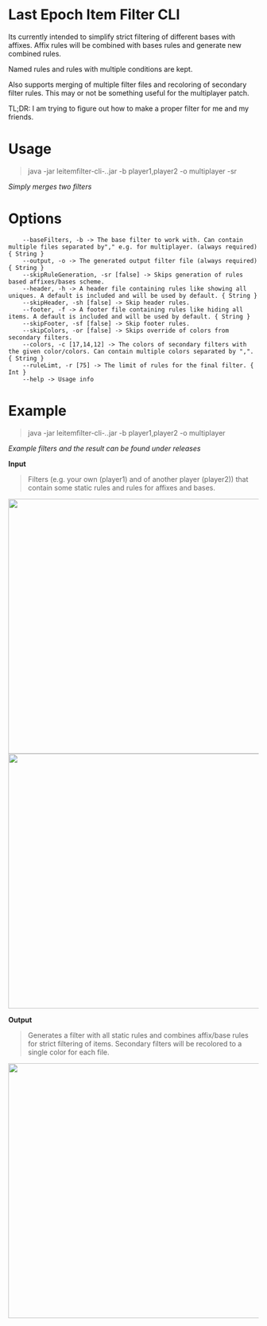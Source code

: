 # Last Epoch Item Filter CLI

Its currently intended to simplify strict filtering of different bases with affixes.
Affix rules will be combined with bases rules and generate new combined rules.

Named rules and rules with multiple conditions are kept.

Also supports merging of multiple filter files and recoloring of secondary filter rules.
This may or not be something useful for the multiplayer patch.

TL;DR: I am trying to figure out how to make a proper filter for me and my friends.

# Usage

> java -jar leitemfilter-cli-*.*.jar -b player1,player2 -o multiplayer -sr

*Simply merges two filters*


# Options
```
    --baseFilters, -b -> The base filter to work with. Can contain multiple files separated by"," e.g. for multiplayer. (always required) { String }
    --output, -o -> The generated output filter file (always required) { String }
    --skipRuleGeneration, -sr [false] -> Skips generation of rules based affixes/bases scheme.
    --header, -h -> A header file containing rules like showing all uniques. A default is included and will be used by default. { String }
    --skipHeader, -sh [false] -> Skip header rules.
    --footer, -f -> A footer file containing rules like hiding all items. A default is included and will be used by default. { String }
    --skipFooter, -sf [false] -> Skip footer rules.
    --skipColors, -or [false] -> Skips override of colors from secondary filters.
    --colors, -c [17,14,12] -> The colors of secondary filters with the given color/colors. Can contain multiple colors separated by ",". { String }
    --ruleLimt, -r [75] -> The limit of rules for the final filter. { Int }
    --help -> Usage info
```

# Example

> java -jar leitemfilter-cli-*.*.jar -b player1,player2 -o multiplayer

*Example filters and the result can be found under releases*

**Input**
> Filters (e.g. your own (player1) and of another player (player2)) that contain some static rules and rules for affixes and bases.
<img src="images/player1.png?raw=true" width="512">
<img src="images/player2.png?raw=true" width="512">

**Output**
> Generates a filter with all static rules and combines affix/base rules for strict filtering of items.
> Secondary filters will be recolored to a single color for each file.
<img src="images/merge.png?raw=true" width="512">
